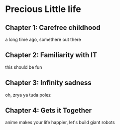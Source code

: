 # Precious Little life

## Chapter 1: Carefree childhood
a long time ago, somethere out there

## Chapter 2: Familiarity with IT
this should be fun

## Chapter 3: Infinity sadness
oh, zrya ya tuda polez 

## Chapter 4: Gets it Together
anime makes your life happier, let's build giant robots
